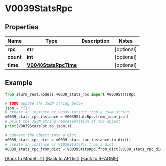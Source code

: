 # V0039StatsRpc


## Properties

Name | Type | Description | Notes
------------ | ------------- | ------------- | -------------
**rpc** | **str** |  | [optional] 
**count** | **int** |  | [optional] 
**time** | [**V0040StatsRpcTime**](V0040StatsRpcTime.md) |  | [optional] 

## Example

```python
from slurm_rest.models.v0039_stats_rpc import V0039StatsRpc

# TODO update the JSON string below
json = "{}"
# create an instance of V0039StatsRpc from a JSON string
v0039_stats_rpc_instance = V0039StatsRpc.from_json(json)
# print the JSON string representation of the object
print(V0039StatsRpc.to_json())

# convert the object into a dict
v0039_stats_rpc_dict = v0039_stats_rpc_instance.to_dict()
# create an instance of V0039StatsRpc from a dict
v0039_stats_rpc_from_dict = V0039StatsRpc.from_dict(v0039_stats_rpc_dict)
```
[[Back to Model list]](../README.md#documentation-for-models) [[Back to API list]](../README.md#documentation-for-api-endpoints) [[Back to README]](../README.md)


